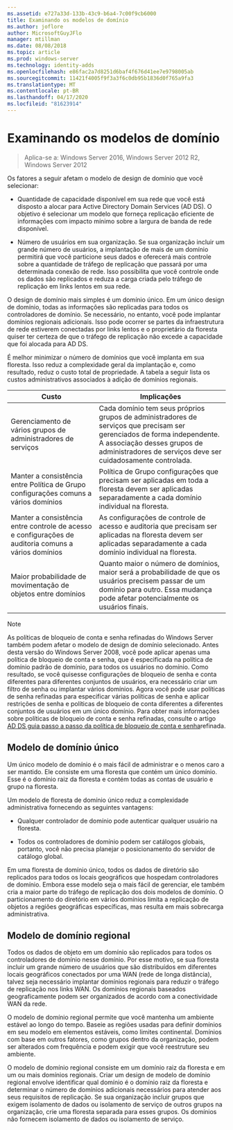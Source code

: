 ```yaml
---
ms.assetid: e727a33d-133b-43c9-b6a4-7c00f9cb6000
title: Examinando os modelos de domínio
ms.author: joflore
author: MicrosoftGuyJFlo
manager: mtillman
ms.date: 08/08/2018
ms.topic: article
ms.prod: windows-server
ms.technology: identity-adds
ms.openlocfilehash: e86fac2a7d8251d6baf4f676d41ee7e9798005ab
ms.sourcegitcommit: 11421f4005f9f3a3f6c0db95b1836d0f765a9fa3
ms.translationtype: MT
ms.contentlocale: pt-BR
ms.lasthandoff: 04/17/2020
ms.locfileid: "81623914"
---
```

# <a name="reviewing-the-domain-models"></a>Examinando os modelos de domínio

> Aplica-se a: Windows Server 2016, Windows Server 2012 R2, Windows Server 2012

Os fatores a seguir afetam o modelo de design de domínio que você selecionar:

- Quantidade de capacidade disponível em sua rede que você está disposto a alocar para Active Directory Domain Services (AD DS). O objetivo é selecionar um modelo que forneça replicação eficiente de informações com impacto mínimo sobre a largura de banda de rede disponível.

- Número de usuários em sua organização. Se sua organização incluir um grande número de usuários, a implantação de mais de um domínio permitirá que você particione seus dados e oferecerá mais controle sobre a quantidade de tráfego de replicação que passará por uma determinada conexão de rede. Isso possibilita que você controle onde os dados são replicados e reduza a carga criada pelo tráfego de replicação em links lentos em sua rede.

O design de domínio mais simples é um domínio único. Em um único design de domínio, todas as informações são replicadas para todos os controladores de domínio. Se necessário, no entanto, você pode implantar domínios regionais adicionais. Isso pode ocorrer se partes da infraestrutura de rede estiverem conectadas por links lentos e o proprietário da floresta quiser ter certeza de que o tráfego de replicação não excede a capacidade que foi alocada para AD DS.

É melhor minimizar o número de domínios que você implanta em sua floresta. Isso reduz a complexidade geral da implantação e, como resultado, reduz o custo total de propriedade. A tabela a seguir lista os custos administrativos associados à adição de domínios regionais.

| Custo     | Implicações     |
| -------- | ---------------- |
| Gerenciamento de vários grupos de administradores de serviços|Cada domínio tem seus próprios grupos de administradores de serviços que precisam ser gerenciados de forma independente. A associação desses grupos de administradores de serviços deve ser cuidadosamente controlada.|
| Manter a consistência entre Política de Grupo configurações comuns a vários domínios | Política de Grupo configurações que precisam ser aplicadas em toda a floresta devem ser aplicadas separadamente a cada domínio individual na floresta. |
| Manter a consistência entre controle de acesso e configurações de auditoria comuns a vários domínios | As configurações de controle de acesso e auditoria que precisam ser aplicadas na floresta devem ser aplicadas separadamente a cada domínio individual na floresta. |
| Maior probabilidade de movimentação de objetos entre domínios | Quanto maior o número de domínios, maior será a probabilidade de que os usuários precisem passar de um domínio para outro. Essa mudança pode afetar potencialmente os usuários finais. |

> [!NOTE]
> As políticas de bloqueio de conta e senha refinadas do Windows Server também podem afetar o modelo de design de domínio selecionado. Antes desta versão do Windows Server 2008, você pode aplicar apenas uma política de bloqueio de conta e senha, que é especificada na política de domínio padrão de domínio, para todos os usuários no domínio. Como resultado, se você quisesse configurações de bloqueio de senha e conta diferentes para diferentes conjuntos de usuários, era necessário criar um filtro de senha ou implantar vários domínios. Agora você pode usar políticas de senha refinadas para especificar várias políticas de senha e aplicar restrições de senha e políticas de bloqueio de conta diferentes a diferentes conjuntos de usuários em um único domínio. Para obter mais informações sobre políticas de bloqueio de conta e senha refinadas, consulte o artigo [AD DS guia passo a passo da política de bloqueio de conta e senha](https://docs.microsoft.com/previous-versions/windows/it-pro/windows-server-2008-R2-and-2008/cc770842(v=ws.10))refinada.

## <a name="single-domain-model"></a>Modelo de domínio único

Um único modelo de domínio é o mais fácil de administrar e o menos caro a ser mantido. Ele consiste em uma floresta que contém um único domínio. Esse é o domínio raiz da floresta e contém todas as contas de usuário e grupo na floresta.

Um modelo de floresta de domínio único reduz a complexidade administrativa fornecendo as seguintes vantagens:

- Qualquer controlador de domínio pode autenticar qualquer usuário na floresta.

- Todos os controladores de domínio podem ser catálogos globais, portanto, você não precisa planejar o posicionamento do servidor de catálogo global.

Em uma floresta de domínio único, todos os dados de diretório são replicados para todos os locais geográficos que hospedam controladores de domínio. Embora esse modelo seja o mais fácil de gerenciar, ele também cria a maior parte do tráfego de replicação dos dois modelos de domínio. O particionamento do diretório em vários domínios limita a replicação de objetos a regiões geográficas específicas, mas resulta em mais sobrecarga administrativa.

## <a name="regional-domain-model"></a>Modelo de domínio regional

Todos os dados de objeto em um domínio são replicados para todos os controladores de domínio nesse domínio. Por esse motivo, se sua floresta incluir um grande número de usuários que são distribuídos em diferentes locais geográficos conectados por uma WAN (rede de longa distância), talvez seja necessário implantar domínios regionais para reduzir o tráfego de replicação nos links WAN. Os domínios regionais baseados geograficamente podem ser organizados de acordo com a conectividade WAN da rede.

O modelo de domínio regional permite que você mantenha um ambiente estável ao longo do tempo. Baseie as regiões usadas para definir domínios em seu modelo em elementos estáveis, como limites continental. Domínios com base em outros fatores, como grupos dentro da organização, podem ser alterados com frequência e podem exigir que você reestruture seu ambiente.

O modelo de domínio regional consiste em um domínio raiz da floresta e em um ou mais domínios regionais. Criar um design de modelo de domínio regional envolve identificar qual domínio é o domínio raiz da floresta e determinar o número de domínios adicionais necessários para atender aos seus requisitos de replicação. Se sua organização incluir grupos que exigem isolamento de dados ou isolamento de serviço de outros grupos na organização, crie uma floresta separada para esses grupos. Os domínios não fornecem isolamento de dados ou isolamento de serviço.
